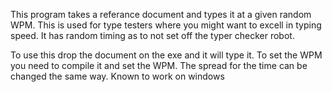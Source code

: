 This program takes a referance document and types it at a given random WPM. This is used for type testers where you might want to excell in typing speed. It has random timing as to not set off the typer checker robot.

To use this drop the document on the exe and it will type it. To set the WPM you need to compile it and set the WPM. The spread for the time can be changed the same way. Known to work on windows 
